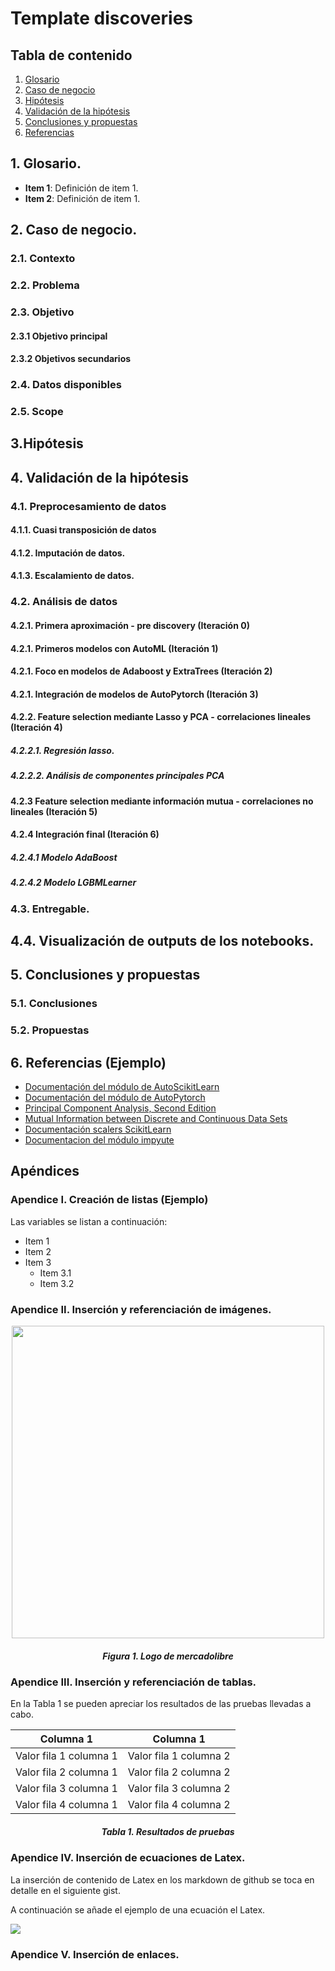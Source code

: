 # Template discoveries 

## Tabla de contenido

1. [ Glosario ](#glosario)
2. [ Caso de negocio ](#caso_negocio)
3. [ Hipótesis ](#hipotesis)
4. [ Validación de la hipótesis](#validacion_hipotests)
5. [ Conclusiones y propuestas](#conclusiones)
6. [ Referencias ](#referencias)
 
<a name="glosario"></a>
## 1. Glosario.

- **Item 1**: Definición de item 1.
- **Item 2**: Definición de item 1.

<a name="caso_negocio"></a>
## 2. Caso de negocio.

### 2.1. Contexto
### 2.2. Problema
### 2.3. Objetivo
#### 2.3.1 Objetivo principal
#### 2.3.2 Objetivos secundarios
### 2.4. Datos disponibles
### 2.5. Scope
## 3.Hipótesis
## 4. Validación de la hipótesis
### 4.1. Preprocesamiento de datos
#### 4.1.1. Cuasi transposición de datos
#### 4.1.2. Imputación de datos.
#### 4.1.3. Escalamiento de datos.
### 4.2. Análisis de datos
#### 4.2.1. Primera aproximación - pre discovery (Iteración 0)
#### 4.2.1. Primeros modelos con AutoML (Iteración 1)
#### 4.2.1. Foco en modelos de Adaboost y ExtraTrees (Iteración 2)
#### 4.2.1. Integración de modelos de AutoPytorch (Iteración 3)
#### 4.2.2. Feature selection mediante Lasso y PCA - correlaciones lineales  (Iteración 4)
##### 4.2.2.1. Regresión lasso.
##### 4.2.2.2. Análisis de componentes principales PCA
#### 4.2.3 Feature selection mediante información mutua - correlaciones no lineales (Iteración 5)
#### 4.2.4 Integración final (Iteración 6)
##### 4.2.4.1 Modelo AdaBoost
##### 4.2.4.2 Modelo LGBMLearner
### 4.3. Entregable.
## 4.4. Visualización de outputs de los notebooks.
<a name="conclusiones"></a>
## 5. Conclusiones y propuestas
### 5.1. Conclusiones 
### 5.2. Propuestas
<a name="referencias"></a>
## 6. Referencias (Ejemplo)

- [Documentación del módulo de AutoScikitLearn](https://automl.github.io/auto-sklearn/master/)
- [Documentación del módulo de AutoPytorch](https://www.automl.org/automl/autopytorch/)
- [Principal Component Analysis, Second Edition](https://link.springer.com/book/10.1007/b98835)
- [Mutual Information between Discrete and Continuous Data Sets](https://www.ncbi.nlm.nih.gov/pmc/articles/PMC3929353/)
- [Documentación scalers ScikitLearn](https://scikit-learn.org/stable/modules/classes.html#module-sklearn.preprocessing)
- [Documentacion del módulo impyute](https://impyute.readthedocs.io/en/master/)

## Apéndices

### Apendice I. Creación de listas (Ejemplo)

Las variables se listan a continuación:

- Item 1
- Item 2
- Item 3
  - Item 3.1
  - Item 3.2

### Apendice II. Inserción y referenciación de imágenes.

<p align="center">
  <img src="images/lasso_feature_sel.png" width=500>
</p>
<h5 align="center">Figura 1. Logo de mercadolibre</h5>

### Apendice III. Inserción y referenciación de tablas.

En la Tabla 1 se pueden apreciar los resultados de las pruebas llevadas a cabo.

| Columna 1 | Columna 1 |
| --- | --- |
| Valor fila 1 columna 1 | Valor fila 1 columna 2 |
| Valor fila 2 columna 1 | Valor fila 2 columna 2 |
| Valor fila 3 columna 1 | Valor fila 3 columna 2 |
| Valor fila 4 columna 1 | Valor fila 4 columna 2 |

<h5 align="center"> Tabla 1. Resultados de pruebas</h5>

### Apendice IV. Inserción de ecuaciones de Latex.

La inserción de contenido de Latex en los markdown de github se toca en detalle en el siguiente gist.

A continuación se añade el ejemplo de una ecuación el Latex.

<img src="https://render.githubusercontent.com/render/math?math=\begin{equation}\sum_{n=0}^\infty\frac{1}{2^n}\end{equation}">

### Apendice V. Inserción de enlaces.
